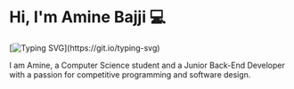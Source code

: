 # Hi, I'm Amine Bajji 💻
 [![Typing SVG](https://readme-typing-svg.herokuapp.com?font=comfortaa&color=016EEA&size=24&width=500&lines=CS+Student;Junior+Back+End+Engineer;Nice+to+meet+you...)](https://git.io/typing-svg)

I am Amine, a Computer Science student and a Junior Back-End Developer with a passion for competitive programming and software design. 

